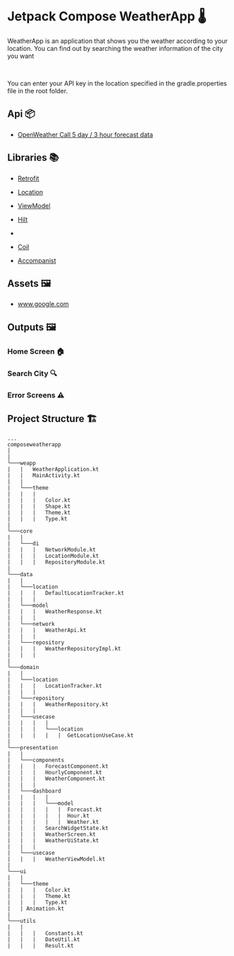 # Jetpack Compose WeatherApp 🌡

WeatherApp is an application that shows you the weather according to your location. You can find out by searching the weather information of the city you want

<br/>

You can enter your API key in the location specified in the gradle.properties file in the root folder.

## Api 📦
* [OpenWeather Call 5 day / 3 hour forecast data](https://openweathermap.org/api)

## Libraries 📚

* [Retrofit](https://square.github.io/retrofit)

* [Location](https://developer.android.com/training/location)

* [ViewModel](https://developer.android.com/jetpack/compose/libraries#viewmodel)

* [Hilt](https://developer.android.com/training/dependency-injection/hilt-android)
* 
* [Coil](https://coil-kt.github.io/coil/)

* [Accompanist](https://google.github.io/accompanist/insets/)

## Assets 🖼

* www.google.com

## Outputs 🖼

### Home Screen 🏠

### Search City  🔍

### Error Screens ⚠

## Project Structure 🏗

```
...
composeweatherapp
│
|
└───weapp
|   |   WeatherApplication.kt
|   |   MainActivity.kt
|   |
|   └───theme
|   |   |
|   |   |   Color.kt
|   |   |   Shape.kt
|   |   |   Theme.kt
|   |   |   Type.kt
|
└───core
|   |
|   └───di
|   |   |   NetworkModule.kt
|   |   |   LocationModule.kt
|   |   |   RepositoryModule.kt
|   
└───data
|   |
|   └───location
|   |   |   DefaultLocationTracker.kt
|   |   |
|   └───model
|   |   |   WeatherResponse.kt
|   |   |
|   └───network
|   |   |   WeatherApi.kt
|   |   |
|   └───repository
|   |   |   WeatherRepositoryImpl.kt
|   |   |
|   
└───domain
|   |
|   └───location
|   |   |   LocationTracker.kt
|   |   |
|   └───repository
|   |   |   WeatherRepository.kt
|   |   |
|   └───usecase  
|   |   |   |  
|   |   |   └───location
|   |   |   |   |  GetLocationUseCase.kt
|   
└───presentation
|   |
|   └───components
|   |   |   ForecastComponent.kt
|   |   |   HourlyComponent.kt
|   |   |   WeatherComponent.kt
|   |   |
|   └───dashboard
|   |   |   |  
|   |   |   └───model
|   |   |   |   |  Forecast.kt
|   |   |   |   |  Hour.kt
|   |   |   |   |  Weather.kt
|   |   |   SearchWidgetState.kt
|   |   |   WeatherScreen.kt
|   |   |   WeatherUiState.kt
|   |   |
|   └───usecase  
|   |   |   WeatherViewModel.kt
|   
└───ui
|   |
|   └───theme
|   |   |   Color.kt
|   |   |   Theme.kt
|   |   |   Type.kt
|   | Animation.kt
|   
└───utils
|   |
|   |   |   Constants.kt
|   |   |   DateUtil.kt
|   |   |   Result.kt


```

